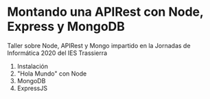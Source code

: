 # Montando una APIRest con Node, Express y MongoDB

Taller sobre Node, APIRest y Mongo impartido en la Jornadas de Informática 2020 del IES Trassierra

1. Instalación
2. "Hola Mundo" con Node
3. MongoDB
3. ExpressJS
